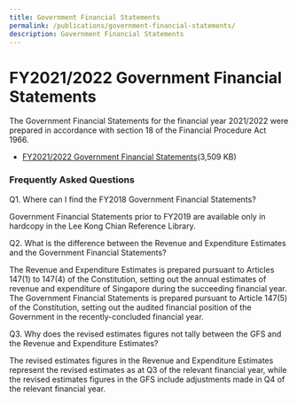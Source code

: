 ```yaml
---
title: Government Financial Statements
permalink: /publications/government-financial-statements/
description: Government Financial Statements
---
```

FY2021/2022 Government Financial Statements
==============================================

The Government Financial Statements for the financial year 2021/2022 were prepared in accordance with section 18 of the Financial Procedure Act 1966. 

*   [FY2021/2022 Government Financial Statements](/files/Publications/fy2021-government-financial-statements.pdf)(3,509 KB)

### Frequently Asked Questions

Q1. Where can I find the FY2018 Government Financial Statements?

Government Financial Statements prior to FY2019 are available only in hardcopy in the Lee Kong Chian Reference Library.

Q2. What is the difference between the Revenue and Expenditure Estimates and the Government Financial Statements?

The Revenue and Expenditure Estimates is prepared pursuant to Articles 147(1) to 147(4) of the Constitution, setting out the annual estimates of revenue and expenditure of Singapore during the succeeding financial year. The Government Financial Statements is prepared pursuant to Article 147(5) of the Constitution, setting out the audited financial position of the Government in the recently-concluded financial year.

Q3. Why does the revised estimates figures not tally between the GFS and the Revenue and Expenditure Estimates?

The revised estimates figures in the Revenue and Expenditure Estimates represent the revised estimates as at Q3 of the relevant financial year, while the revised estimates figures in the GFS include adjustments made in Q4 of the relevant financial year.
